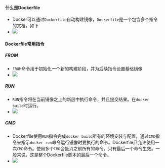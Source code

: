 #### 什么是Dockerfile
- Docker可以通过`Dockerfile`自动构建镜像，`Dockerfile`是一个包含多个指令的文档。如下
- ![](attachments/Pasted%20image%2020230101222959.png)
#### Dockerfile常用指令
##### FROM
- `FROM`命令用于初始化一个新的构建阶段，并为后续指令设置基础镜像
- ![](attachments/Pasted%20image%2020230101223051.png)
##### RUN
- `RUN`指令将在当前镜像之上的新层中执行命令，并且提交结果。在`docker build`时运行。
- ![](attachments/Pasted%20image%2020230101223114.png)
##### CMD
- Dockerfile使用`RUN`指令完成`docker build`所有的环境安装与配置，通过`CMD`指令来指示`docker run`命令运行镜像时要执行的命令。Dockerfile只允许使用一次`CMD`命令。使用多个`CMD`会抵消之前所有的命令，只有最后一个命令生效。一般来说，这是整个Dockerfile脚本的最后一个命令。
- ![](attachments/Pasted%20image%2020230101223137.png)
